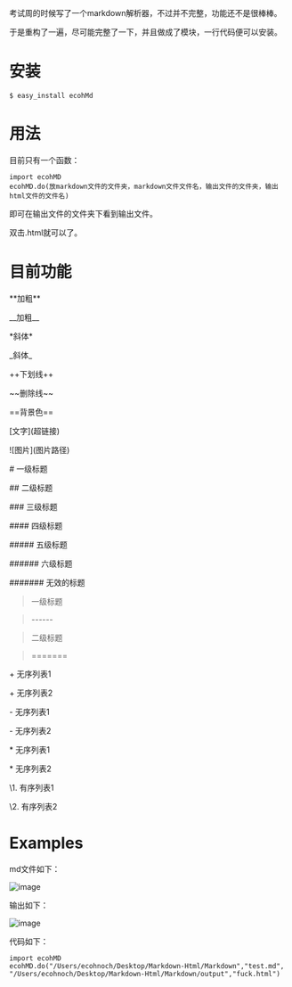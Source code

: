 
考试周的时候写了一个markdown解析器，不过并不完整，功能还不是很棒棒。

于是重构了一遍，尽可能完整了一下，并且做成了模块，一行代码便可以安装。


# 安装

```
$ easy_install ecohMd
```


# 用法

目前只有一个函数：

```
import ecohMD
ecohMD.do(放markdown文件的文件夹，markdown文件文件名，输出文件的文件夹，输出html文件的文件名)
```

即可在输出文件的文件夹下看到输出文件。

双击.html就可以了。

# 目前功能

\*\*加粗\*\*

\_\_加粗\_\_

\*斜体\*

\_斜体\_

\+\+下划线\+\+

\~\~删除线\~\~

\=\=背景色\=\=

\[文字\]\(超链接\)

\!\[图片\]\(图片路径\)

\# 一级标题

\## 二级标题 		

\### 三级标题 	 	

\#### 四级标题 	

\##### 五级标题 	

\###### 六级标题 	

\####### 无效的标题 	

> 一级标题 	

> \------

> 二级标题 	

> \=======

\+ 无序列表1 		

\+ 无序列表2

\- 无序列表1 	

\- 无序列表2

\* 无序列表1 	

\* 无序列表2

\1. 有序列表1 	

\2. 有序列表2

# Examples

md文件如下：

![image](http://i2.tiimg.com/1949/c566a88db39dfa49.png)

输出如下：

![image](http://i2.tiimg.com/1949/9051f5d17e8d674b.png)

代码如下：

```
import ecohMD
ecohMD.do("/Users/ecohnoch/Desktop/Markdown-Html/Markdown","test.md", "/Users/ecohnoch/Desktop/Markdown-Html/Markdown/output","fuck.html")
```


